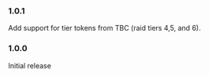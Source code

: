 ### 1.0.1

Add support for tier tokens from TBC (raid tiers 4,5, and 6).

### 1.0.0

Initial release